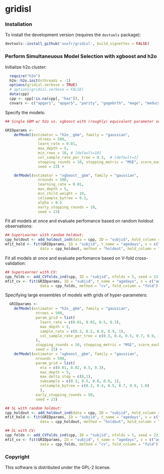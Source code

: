 gridisl
==========
<!-- 
[![CRAN_Status_Badge](http://www.r-pkg.org/badges/version/gridisl)](http://cran.r-project.org/package=gridisl)
[![](http://cranlogs.r-pkg.org/badges/gridisl)](http://cran.rstudio.com/web/packages/gridisl/index.html)
[![Travis-CI Build Status](https://travis-ci.org/osofr/gridisl.svg?branch=master)](https://travis-ci.org/osofr/gridisl)
[![Coverage Status](https://coveralls.io/repos/osofr/gridisl/badge.svg?branch=master&service=github)](https://coveralls.io/github/osofr/gridisl?branch=master)
 -->


### Installation

<!-- To install the CRAN release version of `gridisl`: 

```R
install.packages('gridisl')
```
 -->

To install the development version (requires the `devtools` package):

```R
devtools::install_github('osofr/gridisl', build_vignettes = FALSE)
```


### Perform Simultaneuous Model Selection with xgboost and h2o 

Initialize h2o cluster:

```R
  require("h2o")
  h2o::h2o.init(nthreads = -1)
  options(gridisl.verbose = TRUE)
  # options(gridisl.verbose = FALSE)
  data(cpp)
  cpp <- cpp[!is.na(cpp[, "haz"]), ]
  covars <- c("apgar1", "apgar5", "parity", "gagebrth", "mage", "meducyrs", "sexn")
```

Specify the models:

```R
## Single GBM w/ h2o vs. xgboost with (roughly) equivalent parameter settings as evaluated by holdout MSE & CV-MSE

GRIDparams <- 
    defModel(estimator = "h2o__gbm", family = "gaussian",
               ntrees = 500,
               learn_rate = 0.01,
               max_depth = 5,
               min_rows = 10, # [default=10]
               col_sample_rate_per_tree = 0.3,  # [default=1]
               stopping_rounds = 10, stopping_metric = "MSE", score_each_iteration = TRUE, score_tree_interval = 1,
               seed = 23) +

    defModel(estimator = "xgboost__gbm", family = "gaussian",
               nrounds = 500,
               learning_rate = 0.01, 
               max_depth = 5,
               min_child_weight = 10,
               colsample_bytree = 0.3,
               alpha = 0.5
               early_stopping_rounds = 10,
               seed = 23)
```

Fit all models at once and evaluate perfomance based on random holdout observations: 

```R
## SuperLearner with random holdout:
cpp_holdout <- add_holdout_ind(data = cpp, ID = "subjid", hold_column = "hold", random = TRUE, seed = 12345)
mfit_hold <- fit(GRIDparams, ID = "subjid", t_name = "agedays", x = c("agedays", covars), y = "haz",
                data = cpp_holdout, method = "holdout", hold_column = "hold")
```

Fit all models at once and evaluate perfomance based on V-fold cross-validation:

```R
## SuperLearner with CV:
cpp_folds <- add_CVfolds_ind(cpp, ID = "subjid", nfolds = 5, seed = 23)
mfit_cv <- fit(GRIDparams, ID = "subjid", t_name = "agedays", x = c("agedays", covars), y = "haz",
                data = cpp_folds, method = "cv", fold_column = "fold")

```

Specifying large ensembles of models with grids of hyper-parameters:

```R
  GRIDparams <- 
    defModel(estimator = "h2o__gbm", family = "gaussian",
              ntrees = 500,
              param_grid = list(
                learn_rate = c(0.01, 0.02, 0.5, 0.3),
                max_depth = 5,
                sample_rate = c(0.3, 0.5, 0.8, 0.9, 1),
                col_sample_rate_per_tree = c(0.3, 0.4, 0.5, 0.7, 0.9, 1.0)
              ),
              stopping_rounds = 10, stopping_metric = "MSE", score_each_iteration = TRUE, score_tree_interval = 1,
              seed = 23) +
    defModel(estimator = "xgboost__gbm", family = "gaussian",
              nrounds = 500,
              param_grid = list(
                eta = c(0.01, 0.02, 0.5, 0.3),
                max_depth = 5,
                max_delta_step = c(0,1),
                subsample = c(0.3, 0.5, 0.8, 0.9, 1),
                colsample_bytree = c(0.3, 0.4, 0.5, 0.7, 0.9, 1.0)
                ),
              early_stopping_rounds = 50,
              seed = 23)
```


```R
## SL with random holdout:
cpp_holdout <- add_holdout_ind(data = cpp, ID = "subjid", hold_column = "hold", random = TRUE, seed = 12345)
mfit_hold <- fit(GRIDparams, ID = "subjid", t_name = "agedays", x = c("agedays", covars), y = "haz",
                data = cpp_holdout, method = "holdout", hold_column = "hold")
```

```R
## SL with CV:
cpp_folds <- add_CVfolds_ind(cpp, ID = "subjid", nfolds = 5, seed = 23)
mfit_cv <- fit(GRIDparams, ID = "subjid", t_name = "agedays", x = c("agedays", covars), y = "haz",
                data = cpp_folds, method = "cv", fold_column = "fold")
```

### Copyright
This software is distributed under the GPL-2 license.
